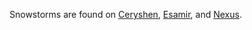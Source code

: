 Snowstorms are found on [Ceryshen](../locations/Ceryshen.md),
[Esamir](../locations/Esamir.md), and [Nexus](../locations/Nexus.md).

<!--[Category:Weather](Category:Weather.md)-->
